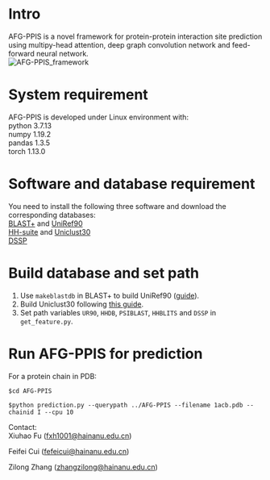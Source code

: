 # Intro  
AFG-PPIS is a novel framework for protein-protein interaction site prediction using multipy-head attention, deep graph convolution network and feed-forward neural network.   
![AFG-PPIS_framework](https://github.com/fxh1001/AGF-PPIS/IMG/AGF-PPIS.png)  

# System requirement  
AFG-PPIS is developed under Linux environment with:  
python  3.7.13  
numpy  1.19.2  
pandas  1.3.5  
torch  1.13.0 

# Software and database requirement  
You need to install the following three software and download the corresponding databases:  
[BLAST+](https://ftp.ncbi.nlm.nih.gov/blast/executables/blast+/LATEST/) and [UniRef90](https://www.uniprot.org/downloads)  
[HH-suite](https://github.com/soedinglab/hh-suite) and [Uniclust30](https://uniclust.mmseqs.com/)  
[DSSP](https://github.com/cmbi/dssp)   

# Build database and set path  
1. Use `makeblastdb` in BLAST+ to build UniRef90 ([guide](https://www.ncbi.nlm.nih.gov/books/NBK569841/)).  
2. Build Uniclust30 following [this guide](https://github.com/soedinglab/uniclust-pipeline).  
3. Set path variables `UR90`, `HHDB`, `PSIBLAST`, `HHBLITS` and `DSSP` in `get_feature.py`.  

# Run AFG-PPIS for prediction  
For a protein chain in PDB:  
```
$cd AFG-PPIS
```

```
$python prediction.py --querypath ../AFG-PPIS --filename 1acb.pdb --chainid I --cpu 10
```


Contact:  
Xiuhao Fu (fxh1001@hainanu.edu.cn)

Feifei Cui (fefeicui@hainanu.edu.cn)

Zilong Zhang (zhangzilong@hainanu.edu.cn)


